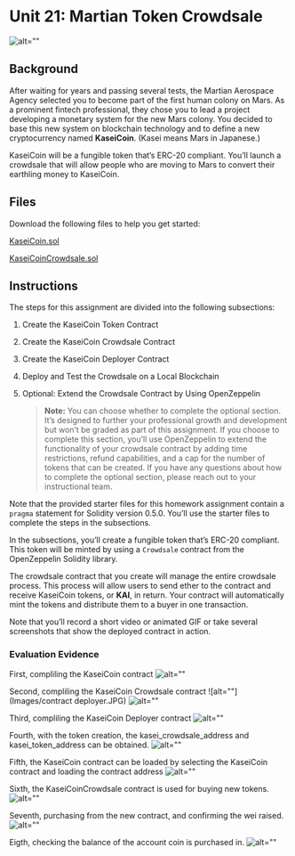 # Unit 21: Martian Token Crowdsale

![alt=""](Images/application-image.png)

## Background

After waiting for years and passing several tests, the Martian Aerospace Agency selected you to become part of the first human colony on Mars. As a prominent fintech professional, they chose you to lead a project developing a monetary system for the new Mars colony. You decided to base this new system on blockchain technology and to define a new cryptocurrency named **KaseiCoin**. (Kasei means Mars in Japanese.)

KaseiCoin will be a fungible token that’s ERC-20 compliant. You’ll launch a crowdsale that will allow people who are moving to Mars to convert their earthling money to KaseiCoin.

## Files

Download the following files to help you get started:

[KaseiCoin.sol](./KaseiCoin.sol)

[KaseiCoinCrowdsale.sol](./KaseiCoinCrowdsale.sol)

## Instructions

The steps for this assignment are divided into the following subsections:

1. Create the KaseiCoin Token Contract

2. Create the KaseiCoin Crowdsale Contract

3. Create the KaseiCoin Deployer Contract

4. Deploy and Test the Crowdsale on a Local Blockchain

5. Optional: Extend the Crowdsale Contract by Using OpenZeppelin

    > **Note:** You can choose whether to complete the optional section. It’s designed to further your professional growth and development but won’t be graded as part of this assignment. If you choose to complete this section, you’ll use OpenZeppelin to extend the functionality of your crowdsale contract by adding time restrictions, refund capabilities, and a cap for the number of tokens that can be created. If you have any questions about how to complete the optional section, please reach out to your instructional team.

Note that the provided starter files for this homework assignment contain a `pragma` statement for Solidity version 0.5.0. You’ll use the starter files to complete the steps in the subsections.

In the subsections, you’ll create a fungible token that’s ERC-20 compliant. This token will be minted by using a `Crowdsale` contract from the OpenZeppelin Solidity library.

The crowdsale contract that you create will manage the entire crowdsale process. This process will allow users to send ether to the contract and receive KaseiCoin tokens, or **KAI**, in return. Your contract will automatically mint the tokens and distribute them to a buyer in one transaction.

Note that you’ll record a short video or animated GIF or take several screenshots that show the deployed contract in action.

### Evaluation Evidence
First, compliling the KaseiCoin contract
![alt=""](Images/coin_compile.JPG)

Second, compliling the KaseiCoin Crowdsale contract
![alt=""](Images/contract deployer.JPG)
![alt=""](Images/sale_compile.JPG)

Third, compliling the KaseiCoin Deployer contract
![alt=""](Images/deloyer_compile.JPG)

Fourth, with the token creation, the kasei_crowdsale_address and kasei_token_address can be obtained.
![alt=""](Images/deploy_coin_success.JPG)

Fifth, the KaseiCoin contract can be loaded by selecting the KaseiCoin contract and loading the contract address
![alt=""](Images/deploy_coin_success2.JPG)

Sixth, the KaseiCoinCrowdsale contract is used for buying new tokens.
![alt=""](Images/deploy_coin_success3.JPG)

Seventh, purchasing from the new contract, and confirming the wei raised.
![alt=""](Images/successful_purchase.JPG)

Eigth, checking the balance of the account coin is purchased in.
![alt=""](Images/successful_purchase.JPG)

